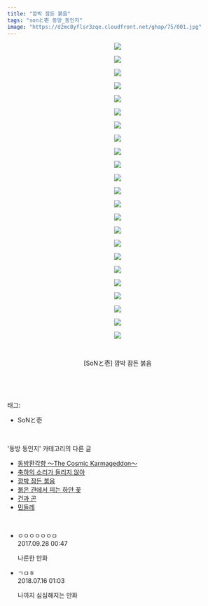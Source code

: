 ```yaml
---
title: "깜박 잠든 붉음"
tags: "sonと壱 동방_동인지"
image: "https://d2mc8yflsr3zqe.cloudfront.net/ghap/75/001.jpg"
---
```

<div class="article">
<p style="text-align: center; clear: none; float: none;"><img src="{{ site.imgserver2 }}/ghap/75/001.jpg"/></p>
<p style="text-align: center; clear: none; float: none;"><img src="{{ site.imgserver2 }}/ghap/75/002.jpg"/></p>
<p style="text-align: center; clear: none; float: none;"><img src="{{ site.imgserver2 }}/ghap/75/003.jpg"/></p>
<p style="text-align: center; clear: none; float: none;"><img src="{{ site.imgserver2 }}/ghap/75/004.jpg"/></p>
<p style="text-align: center; clear: none; float: none;"><img src="{{ site.imgserver2 }}/ghap/75/005.jpg"/></p>
<p style="text-align: center; clear: none; float: none;"><img src="{{ site.imgserver2 }}/ghap/75/006.jpg"/></p>
<p style="text-align: center; clear: none; float: none;"><img src="{{ site.imgserver2 }}/ghap/75/007.jpg"/></p>
<p style="text-align: center; clear: none; float: none;"><img src="{{ site.imgserver2 }}/ghap/75/008.jpg"/></p>
<p style="text-align: center; clear: none; float: none;"><img src="{{ site.imgserver2 }}/ghap/75/009.jpg"/></p>
<p style="text-align: center; clear: none; float: none;"><img src="{{ site.imgserver2 }}/ghap/75/010.jpg"/></p>
<p style="text-align: center; clear: none; float: none;"><img src="{{ site.imgserver2 }}/ghap/75/011.jpg"/></p>
<p style="text-align: center; clear: none; float: none;"><img src="{{ site.imgserver2 }}/ghap/75/012.jpg"/></p>
<p style="text-align: center; clear: none; float: none;"><img src="{{ site.imgserver2 }}/ghap/75/013.jpg"/></p>
<p style="text-align: center; clear: none; float: none;"><img src="{{ site.imgserver2 }}/ghap/75/014.jpg"/></p>
<p style="text-align: center; clear: none; float: none;"><img src="{{ site.imgserver2 }}/ghap/75/015.jpg"/></p>
<p style="text-align: center; clear: none; float: none;"><img src="{{ site.imgserver2 }}/ghap/75/016.jpg"/></p>
<p style="text-align: center; clear: none; float: none;"><img src="{{ site.imgserver2 }}/ghap/75/017.jpg"/></p>
<p style="text-align: center; clear: none; float: none;"><img src="{{ site.imgserver2 }}/ghap/75/018.jpg"/></p>
<p style="text-align: center; clear: none; float: none;"><img src="{{ site.imgserver2 }}/ghap/75/019.jpg"/></p>
<p style="text-align: center; clear: none; float: none;"><img src="{{ site.imgserver2 }}/ghap/75/020.jpg"/></p>
<p style="text-align: center; clear: none; float: none;"><img src="{{ site.imgserver2 }}/ghap/75/021.jpg"/></p>
<p style="text-align: center; clear: none; float: none;"><img src="{{ site.imgserver2 }}/ghap/75/022.jpg"/></p>
<p style="text-align: center; clear: none; float: none;"><img src="{{ site.imgserver2 }}/ghap/75/023.jpg"/></p>
<p style="text-align: center; clear: none; float: none;"><br/></p>
<p style="text-align: center; clear: none; float: none;">[SoNと壱] 깜박 잠든 붉음</p>
<p><br/></p>
</div><br/>
<div class="tagTrail">
<p>태그: </p>
<ul>
<li>SoNと壱</li>
</ul>
</div><br/>
<div class="another">
<p>'동방 동인지' 카테고리의 다른 글</p>
<ul>
<li><a href="/ghap_77">동방환각향 ～The Cosmic Karmageddon～</a></li>
<li><a href="/ghap_76">축하의 소리가 들리지 않아</a></li>
<li><a href="/ghap_75">깜박 잠든 붉음</a></li>
<li><a href="/ghap_74">붉은 관에서 피는 하얀 꽃</a></li>
<li><a href="/ghap_73">건과 곤</a></li>
<li><a href="/ghap_72">민들레</a></li>
</ul>
</div><br/>
<div class="cb_module cb_fluid">
<div class="cb_wrt cb_profile">
<div class="comment">
<ul>
<li class="cb_thumb_off" id="comment15092057">
<div class="cb_comment_area">
<div class="cb_info_area">
<div class="cb_section">
<span class="cb_nick_name">ㅇㅇㅇㅇㅇㅇㅁ</span>
</div>
<div class="cb_section">
<span class="cb_date">2017.09.28 00:47 </span>
</div>
</div>
<div class="cb_dsc_comment">
<p class="cb_dsc">
											나른한 만화
										</p>
</div>
</div></li>
<li class="cb_thumb_off" id="comment15287485">
<div class="cb_comment_area">
<div class="cb_info_area">
<div class="cb_section">
<span class="cb_nick_name">ㄱㅁㅎ</span>
</div>
<div class="cb_section">
<span class="cb_date">2018.07.16 01:03 </span>
</div>
</div>
<div class="cb_dsc_comment">
<p class="cb_dsc">
											나까지 심심해지는 만화
										</p>
</div>
</div></li>
</ul>
</div>
</div><!-- commentList close -->
</div><br/>
